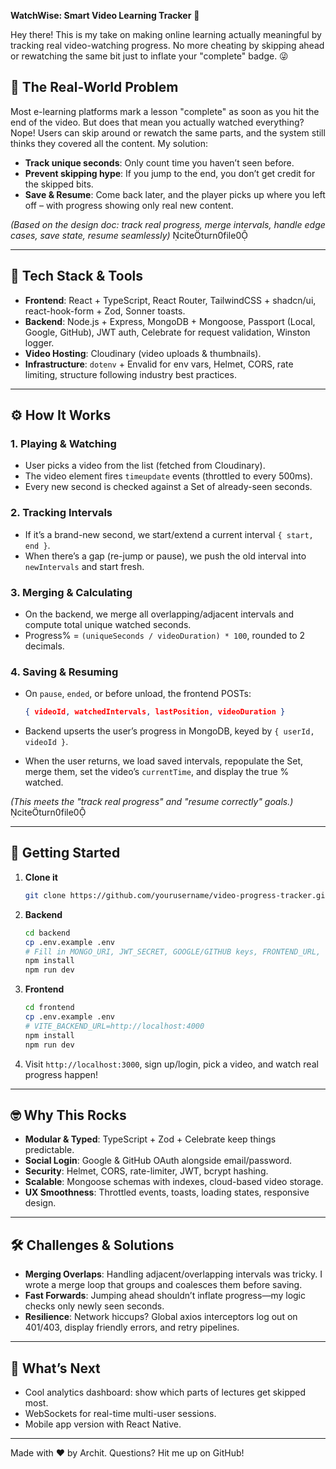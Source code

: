 **WatchWise: Smart Video Learning Tracker** 🚀

Hey there! This is my take on making online learning actually meaningful by tracking real video-watching progress. No more cheating by skipping ahead or rewatching the same bit just to inflate your "complete" badge. 😜

## 🧐 The Real-World Problem

Most e-learning platforms mark a lesson "complete" as soon as you hit the end of the video. But does that mean you actually watched everything? Nope! Users can skip around or rewatch the same parts, and the system still thinks they covered all the content. My solution:

* **Track unique seconds**: Only count time you haven’t seen before.
* **Prevent skipping hype**: If you jump to the end, you don’t get credit for the skipped bits.
* **Save & Resume**: Come back later, and the player picks up where you left off – with progress showing only real new content.

*(Based on the design doc: track real progress, merge intervals, handle edge cases, save state, resume seamlessly)* citeturn0file0

---

## 🔧 Tech Stack & Tools

* **Frontend**: React + TypeScript, React Router, TailwindCSS + shadcn/ui, react-hook-form + Zod, Sonner toasts.
* **Backend**: Node.js + Express, MongoDB + Mongoose, Passport (Local, Google, GitHub), JWT auth, Celebrate for request validation, Winston logger.
* **Video Hosting**: Cloudinary (video uploads & thumbnails).
* **Infrastructure**: `dotenv` + Envalid for env vars, Helmet, CORS, rate limiting, structure following industry best practices.

---

## ⚙️ How It Works

### 1. Playing & Watching

* User picks a video from the list (fetched from Cloudinary).
* The video element fires `timeupdate` events (throttled to every 500ms).
* Every new second is checked against a Set of already-seen seconds.

### 2. Tracking Intervals

* If it’s a brand-new second, we start/extend a current interval `{ start, end }`.
* When there’s a gap (re-jump or pause), we push the old interval into `newIntervals` and start fresh.

### 3. Merging & Calculating

* On the backend, we merge all overlapping/adjacent intervals and compute total unique watched seconds.
* Progress% = `(uniqueSeconds / videoDuration) * 100`, rounded to 2 decimals.

### 4. Saving & Resuming

* On `pause`, `ended`, or before unload, the frontend POSTs:

  ```json
  { videoId, watchedIntervals, lastPosition, videoDuration }
  ```
* Backend upserts the user’s progress in MongoDB, keyed by `{ userId, videoId }`.
* When the user returns, we load saved intervals, repopulate the Set, merge them, set the video’s `currentTime`, and display the true % watched.

*(This meets the "track real progress" and "resume correctly" goals.)* citeturn0file0

---

## 🚀 Getting Started

1. **Clone it**

   ```bash
   git clone https://github.com/yourusername/video-progress-tracker.git
   ```
2. **Backend**

   ```bash
   cd backend
   cp .env.example .env
   # Fill in MONGO_URI, JWT_SECRET, GOOGLE/GITHUB keys, FRONTEND_URL, CLOUDINARY creds...
   npm install
   npm run dev
   ```
3. **Frontend**

   ```bash
   cd frontend
   cp .env.example .env
   # VITE_BACKEND_URL=http://localhost:4000
   npm install
   npm run dev
   ```
4. Visit `http://localhost:3000`, sign up/login, pick a video, and watch real progress happen!

---

## 🤓 Why This Rocks

* **Modular & Typed**: TypeScript + Zod + Celebrate keep things predictable.
* **Social Login**: Google & GitHub OAuth alongside email/password.
* **Security**: Helmet, CORS, rate-limiter, JWT, bcrypt hashing.
* **Scalable**: Mongoose schemas with indexes, cloud-based video storage.
* **UX Smoothness**: Throttled events, toasts, loading states, responsive design.

---

## 🛠️ Challenges & Solutions

* **Merging Overlaps**: Handling adjacent/overlapping intervals was tricky. I wrote a merge loop that groups and coalesces them before saving.
* **Fast Forwards**: Jumping ahead shouldn’t inflate progress—my logic checks only newly seen seconds.
* **Resilience**: Network hiccups? Global axios interceptors log out on 401/403, display friendly errors, and retry pipelines.

---

## 🔮 What’s Next

* Cool analytics dashboard: show which parts of lectures get skipped most.
* WebSockets for real-time multi-user sessions.
* Mobile app version with React Native.

---

Made with ❤️ by Archit. Questions? Hit me up on GitHub!
